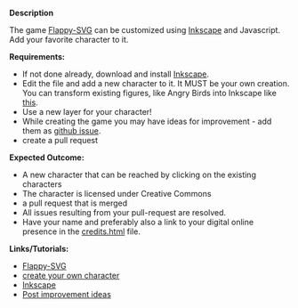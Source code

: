 **Description**

The game [Flappy-SVG](https://github.com/fossasia/flappy-svg#flappy-svg) can be customized using [Inkscape](http://inkscape.org/) and Javascript.
Add your favorite character to it.

**Requirements:**

- If not done already, download and install [Inkscape](http://inkscape.org/).
- Edit the file and add a new character to it. It MUST be your own creation. You can transform existing figures, like Angry Birds into Inkscape like [this](https://www.youtube.com/watch?v=dPHrmw4r16o).
- Use a new layer for your character!
- While creating the game you may have ideas for improvement - add them as [github issue](https://github.com/fossasia/flappy-svg/issues).
- create a pull request

**Expected Outcome:** 

- A new character that can be reached by clicking on the existing characters
- The character is licensed under Creative Commons
- a pull request that is merged
- All issues resulting from your pull-request are resolved.
- Have your name and preferably also a link to your digital online presence in the [credits.html](http://fossasia.github.io/flappy-svg/credits.html) file.

**Links/Tutorials:**

- [Flappy-SVG](https://github.com/fossasia/flappy-svg#flappy-svg)
- [create your own character](https://www.youtube.com/watch?v=dPHrmw4r16o)
- [Inkscape](http://inkscape.org/)
- [Post improvement ideas](https://github.com/fossasia/flappy-svg/issues)
